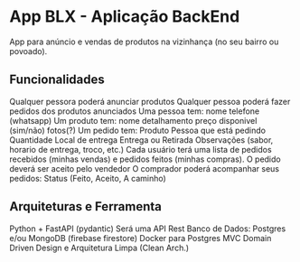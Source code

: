 # **App BLX - Aplicação BackEnd**

App para anúncio e vendas de produtos na vizinhança (no seu bairro ou povoado).

## **Funcionalidades**
Qualquer pessora poderá anunciar produtos
Qualquer pessoa poderá fazer pedidos dos produtos anunciados
Uma pessoa tem:
    nome
    telefone (whatsapp)
Um produto tem:
    nome
    detalhamento
    preço
    disponivel (sim/não)
    fotos(?)
Um pedido tem:
    Produto
    Pessoa que está pedindo
    Quantidade
    Local de entrega
    Entrega ou Retirada
    Observações (sabor, horario de entrega, troco, etc.)
Cada usuário terá uma lista de pedidos recebidos (minhas vendas) e pedidos feitos (minhas compras).
O pedido deverá ser aceito pelo vendedor
O comprador poderá acompanhar seus pedidos:
    Status (Feito, Aceito, A caminho)

## **Arquiteturas e Ferramenta**
Python + FastAPI (pydantic)
Será uma API Rest
Banco de Dados: Postgres e/ou MongoDB (firebase firestore)
Docker para Postgres
MVC
Domain Driven Design e Arquitetura Limpa (Clean Arch.)
